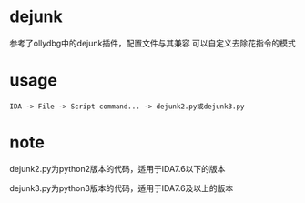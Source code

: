 # dejunk
参考了ollydbg中的dejunk插件，配置文件与其兼容
可以自定义去除花指令的模式

# usage
```
IDA -> File -> Script command... -> dejunk2.py或dejunk3.py
```

# note
dejunk2.py为python2版本的代码，适用于IDA7.6以下的版本

dejunk3.py为python3版本的代码，适用于IDA7.6及以上的版本

